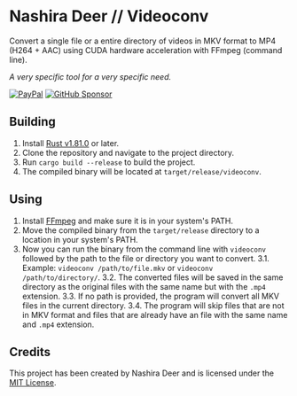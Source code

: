 # Nashira Deer // Videoconv

Convert a single file or a entire directory of videos in MKV format to MP4 (H264 + AAC) using CUDA hardware acceleration with FFmpeg (command line).

_A very specific tool for a very specific need._

[![PayPal](https://img.shields.io/badge/Paypal-003087?style=for-the-badge&logo=paypal&logoColor=%23fff)](https://www.paypal.com/donate/?business=QQGMTC3FQAJF6&no_recurring=0&item_name=Thanks+for+donating+for+me%2C+this+helps+me+a+lot+to+continu+developing+and+maintaining+my+projects.&currency_code=USD)
[![GitHub Sponsor](https://img.shields.io/badge/GitHub%20Sponsor-181717?style=for-the-badge&logo=github&logoColor=%23fff)](https://github.com/sponsors/nashiradeer)

## Building

1. Install [Rust v1.81.0](https://www.rust-lang.org/tools/install) or later.
2. Clone the repository and navigate to the project directory.
3. Run `cargo build --release` to build the project.
4. The compiled binary will be located at `target/release/videoconv`.

## Using

1. Install [FFmpeg](https://ffmpeg.org/download.html) and make sure it is in your system's PATH.
2. Move the compiled binary from the `target/release` directory to a location in your system's PATH.
3. Now you can run the binary from the command line with `videoconv` followed by the path to the file or directory you want to convert.
   3.1. Example: `videoconv /path/to/file.mkv` or `videoconv /path/to/directory/`.
   3.2. The converted files will be saved in the same directory as the original files with the same name but with the `.mp4` extension.
   3.3. If no path is provided, the program will convert all MKV files in the current directory.
   3.4. The program will skip files that are not in MKV format and files that are already have an file with the same name and `.mp4` extension.

## Credits

This project has been created by Nashira Deer and is licensed under the [MIT License](https://github.com/nashiradeer/videoconv/blob/main/LICENSE.txt).
